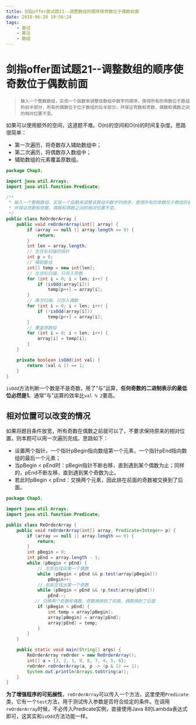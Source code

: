 ```yaml
---
title: 剑指offer面试题21--调整数组的顺序使奇数位于偶数前面
date: 2018-06-28 19:56:24
tags: 
    - 面试
    - 算法
    - 数组
---
```

# 剑指offer面试题21--调整数组的顺序使奇数位于偶数前面

> ```
> 输入一个整数数组，实现一个函数来调整该数组中数字的顺序，使得所有的奇数位于数组的前半部分，所有的偶数位于位于数组的后半部分，并保证奇数和奇数，偶数和偶数之间的相对位置不变。
> ```

如果可以使用额外的空间，这道题不难。O(n)的空间和O(n)的时间复杂度。思路很简单：

- 第一次遍历，将奇数存入辅助数组中；
- 第二次遍历，将偶数存入数组中；
- 辅助数组的元素覆盖原数组。

```java
package Chap3;

import java.util.Arrays;
import java.util.function.Predicate;

/**
 * 输入一个整数数组，实现一个函数来调整该数组中数字的顺序，使得所有的奇数位于数组的前半部分，所有的偶数位于位于数组的后半部分，
 * 并保证奇数和奇数，偶数和偶数之间的相对位置不变。
 */
public class ReOrderArray {
    public void reOrderArray(int[] array) {
        if (array == null || array.length == 0) {
            return;
        }
        int len = array.length;
        // 左往右扫描的指针
        int p = 0;
        // 辅助数组
        int[] temp = new int[len];
        // 左往右扫描，只存入奇数
        for (int i = 0; i < len; i++) {
            if (isOdd(array[i]))
                temp[p++] = array[i];
        }
        // 再次扫描，只存入偶数
        for (int i = 0; i < len; i++) {
            if (!isOdd(array[i]))
                temp[p++] = array[i];
        }
        // 覆盖原数组
        for (int i = 0; i < len; i++) {
            array[i] = temp[i];
        }
    }

    private boolean isOdd(int val) {
        return (val & 1) == 1;
    }
}

```

`isOdd`方法判断一个数是不是奇数，用了“与”运算，**任何奇数的二进制表示的最低位必然是1**。通常“与”运算的效率比`val % 2`要高。

## 相对位置可以改变的情况

如果将题目条件放宽，所有奇数在偶数之前就可以了，不要求保持原来的相对位置。则本题可以用一次遍历完成。思路如下：

- 设置两个指针，一个指针pBegin指向数组第一个元素，一个指针pEnd指向数组的最后一个元素；
- 当pBegin < pEnd时：pBegin指针不断右移，直到遇到某个偶数为止；同样的，pEnd不断左移，直到遇到某个奇数为止。
- 若此时pBegin < pEnd：交换两个元素，因此排在前面的奇数被交换到了后面。

```java
package Chap3;

import java.util.Arrays;
import java.util.function.Predicate;

public class ReOrderArray {
    public void reOrderArray(int[] array, Predicate<Integer> p) {
        if (array == null || array.length == 0) {
            return;
        }
        int pBegin = 0;
        int pEnd = array.length - 1;
        while (pBegin < pEnd) {
            // 左到右找出第一个偶数
            while (pBegin < pEnd && p.test(array[pBegin]))
                pBegin++;
            // 右到左找出第一个奇数
            while (pBegin < pEnd && !p.test(array[pEnd]))
                pEnd--;
		   // 交换两个奇数和偶数，奇数被换到了前面，偶数换到了后面
            if (pBegin < pEnd) {
                int temp = array[pBegin];
                array[pBegin] = array[pEnd];
                array[pEnd] = temp;
            }
        }
    }

    public static void main(String[] args) {
        ReOrderArray reOrder = new ReOrderArray();
        int[] a = {3, 2, 1, 9, 8, 7, 4, 5, 6};
        reOrder.reOrderArray(a, p -> (p & 1) == 1);
        System.out.println(Arrays.toString(a));
    }
}

```

**为了增强程序的可拓展性**，`reOrderArray`可以传入一个方法，这里使用`Predicate`类，它有一个`test`方法，用于测试传入参数是否符合给定的条件。在调用`reOrderArray`时候，不必传入Predicate实例，直接使用Java 8的Lambda表达式即可，这其实和`isOdd`方法功能一样。


